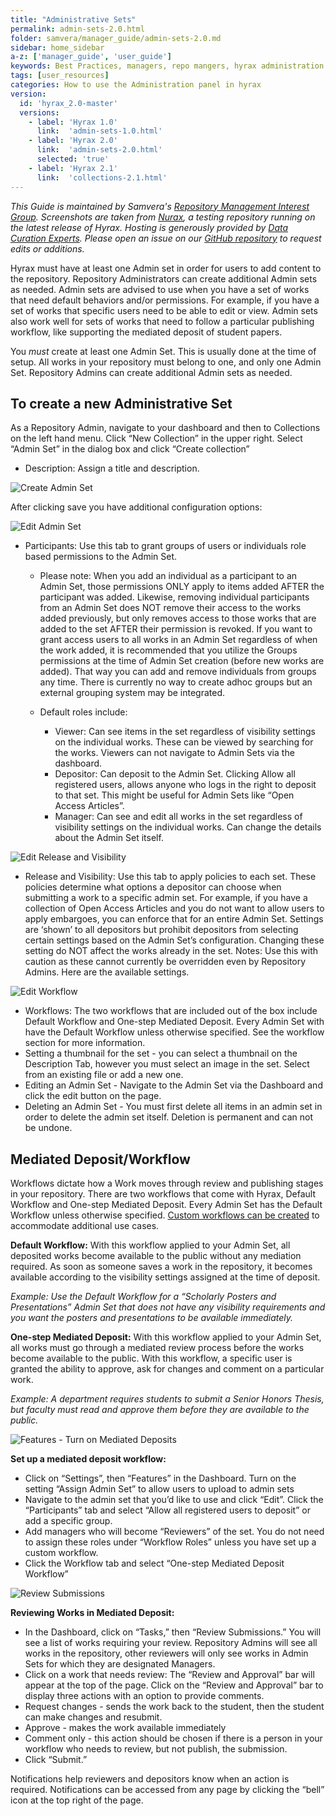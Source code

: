 ```yaml
---
title: "Administrative Sets"
permalink: admin-sets-2.0.html
folder: samvera/manager_guide/admin-sets-2.0.md
sidebar: home_sidebar
a-z: ['manager_guide', 'user_guide']
keywords: Best Practices, managers, repo mangers, hyrax administration
tags: [user_resources]
categories: How to use the Administration panel in hyrax
version:
  id: 'hyrax_2.0-master'
  versions:  
    - label: 'Hyrax 1.0'
      link:  'admin-sets-1.0.html'
    - label: 'Hyrax 2.0'
      link:  'admin-sets-2.0.html'
      selected: 'true'
    - label: 'Hyrax 2.1'
      link:  'collections-2.1.html'
---
```


*This Guide is maintained by Samvera's [Repository Management Interest Group](https://wiki.duraspace.org/display/samvera/Repository+Management+Interest+Group). Screenshots are taken from [Nurax](https://nurax.curationexperts.com/), a testing repository running on the latest release of Hyrax. Hosting is generously provided by [Data Curation Experts](https://curationexperts.com/). Please open an issue on our [GitHub repository](https://github.com/samvera/samvera.github.io) to request edits or additions.*

Hyrax must have at least one Admin set in order for users to add content to the repository. Repository Administrators can create additional Admin sets as needed. Admin sets are advised to use when you have a set of works that need default behaviors and/or permissions. For example, if you have a set of works that specific users need to be able to edit or view. Admin sets also work well for sets of works that need to follow a particular publishing workflow, like supporting the mediated deposit of student papers.

You *must* create at least one Admin Set. This is usually done at the time of setup. All works in your repository must belong to one, and only one Admin Set. Repository Admins can create additional Admin sets as needed.

## To create a new Administrative Set
As a Repository Admin, navigate to your dashboard and then to Collections on the left hand menu. Click “New Collection” in the upper right.  Select “Admin Set” in the dialog box and click “Create collection”

- Description: Assign a title and description.

![Create Admin Set](images\screenshots\create-admin-set.png)

After clicking save you have additional configuration options:

![Edit Admin Set](images\screenshots\edit-admin-set-2.png)

- Participants: Use this tab to grant groups of users or individuals role based permissions to the Admin Set.
  - Please note: When you add an individual as a participant to an Admin Set, those permissions ONLY apply to items added AFTER the participant was added. Likewise, removing individual participants from an Admin Set does NOT remove their access to the works added previously, but only removes access to those works that are added to the set AFTER their permission is revoked. If you want to grant access users to all works in an Admin Set regardless of when the work added, it is recommended that you utilize the Groups permissions at the time of Admin Set creation (before new works are added). That way you can add and remove individuals from groups any time. There is currently no way to create adhoc groups but an external grouping system may be integrated.

  - Default roles include:
    - Viewer: Can see items in the set regardless of visibility settings on the individual works. These can be viewed by searching for the works. Viewers can not navigate to Admin Sets via the dashboard.
    - Depositor: Can deposit to the Admin Set. Clicking Allow all registered users, allows anyone who logs in the right to deposit to that set. This might be useful for Admin Sets like “Open Access Articles”.
    - Manager: Can see and edit all works in the set regardless of visibility settings on the individual works. Can change the details about the Admin Set itself.

![Edit Release and Visibility](images\screenshots\edit-admin-set-release-2.png)

- Release and Visibility: Use this tab to apply policies to each set. These policies determine what options a depositor can choose when submitting a work to a specific admin set. For example, if you have a collection of Open Access Articles and you do not want to allow users to apply embargoes, you can enforce that for an entire Admin Set. Settings are ‘shown’ to all depositors but prohibit depositors from selecting certain settings based on the Admin Set’s configuration. Changing these setting do NOT affect the works already in the set. Notes: Use this with caution as these cannot currently be overridden even by Repository Admins.
Here are the available settings.

![Edit Workflow](images\screenshots\edit-admin-set-workflow-2.png)

- Workflows: The two workflows that are included out of the box include Default Workflow and One-step Mediated Deposit. Every Admin Set with have the Default Workflow unless otherwise specified. See the workflow section for more information.
- Setting a thumbnail for the set - you can select a thumbnail on the Description Tab, however you must select an image in the set. Select from an existing file or add a new one.
- Editing an Admin Set - Navigate to the Admin Set via the Dashboard and click the edit button on the page.
- Deleting an Admin Set - You must first delete all items in an admin set in order to delete the admin set itself. Deletion is permanent and can not be undone.

## Mediated Deposit/Workflow
Workflows dictate how a Work moves through review and publishing stages in your repository. There are two workflows that come with Hyrax, Default Workflow and One-step Mediated Deposit. Every Admin Set has the Default Workflow unless otherwise specified. [Custom workflows can be created](/workflow_and_mediated_deposit.html) to accommodate additional use cases.

**Default Workflow:** With this workflow applied to your Admin Set, all deposited works become available to the public without any mediation required. As soon as someone saves a work in the repository, it becomes available according to the visibility settings assigned at the time of deposit.

*Example: Use the Default Workflow for a “Scholarly Posters and Presentations” Admin Set that does not have any visibility requirements and you want the posters and presentations to be available immediately.*

**One-step Mediated Deposit:** With this workflow applied to your Admin Set, all works must go through a mediated review process before the works become available to the public. With this workflow, a specific user is granted the ability to approve, ask for changes and comment on a particular work.

*Example: A department requires students to submit a Senior Honors Thesis, but faculty must read and approve them before they are available to the public.*

![Features - Turn on Mediated Deposits](/images/screenshots/dashboard-features.png)

**Set up a mediated deposit workflow:**

- Click on “Settings”, then “Features” in the Dashboard. Turn on the setting “Assign Admin Set” to allow users to upload to admin sets
- Navigate to the admin set that you’d like to use and click “Edit”.  Click the “Participants” tab and select “Allow all registered users to deposit” or add a specific group.
- Add managers who will become “Reviewers” of the set. You do not need to assign these roles under “Workflow Roles” unless you have set up a custom workflow.
- Click the Workflow tab and select “One-step Mediated Deposit Workflow”

![Review Submissions](/images/screenshots/review-submissions.png)

**Reviewing Works in Mediated Deposit:**
- In the Dashboard, click on “Tasks,” then “Review Submissions.”  You will see a list of works requiring your review. Repository Admins will see all works in the repository, other reviewers will only see works in Admin Sets for which they are designated Managers.
- Click on a work that needs review: The “Review and Approval” bar will appear at the top of the page. Click on the “Review and Approval” bar to display three actions with an option to provide comments.
- Request changes - sends the work back to the student, then the student can make changes and resubmit.
- Approve - makes the work available immediately
- Comment only - this action should be chosen if there is a person in your workflow who needs to review, but not publish, the submission.
- Click “Submit.”

Notifications help reviewers and depositors know when an action is required. Notifications can be accessed from any page by clicking the “bell” icon at the top right of the page.
